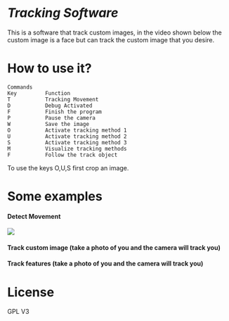 ***Tracking Software***
============================================

This is a software that track custom images, in the video shown below the custom image is a face but can track the custom image that you desire. 


How to use it?
=============

    Commands
    Key         Function
    T           Tracking Movement
    D           Debug Activated
    F           Finish the program
    P           Pause the camera
    W           Save the image
    O           Activate tracking method 1 
    U           Activate tracking method 2
    S           Activate tracking method 3
    M           Visualize tracking methods
    F           Follow the track object


To use the keys O,U,S first crop an image.


Some examples
=============

#### Detect Movement

<img src="assets/detect_movement.png"  />

#### Track custom image (take a photo of you and the camera will track you)
#### Track features (take a photo of you and the camera will track you)

License
=======

GPL V3

